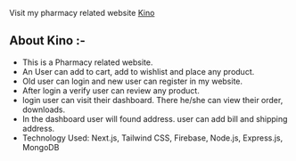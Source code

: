 Visit my pharmacy related website [Kino](https://kino-one.vercel.app/)

## About Kino :-
* This is a Pharmacy related website.
* An User can add to cart, add to wishlist and place any product.
* Old user can login and new user can register in my website.
* After login a verify user can review any product.
* login user can visit their dashboard. There he/she can view their order, downloads.
* In the dashboard user will found address. user can add bill and shipping address.
* Technology Used: Next.js, Tailwind CSS, Firebase, Node.js, Express.js, MongoDB


